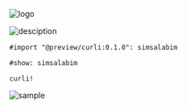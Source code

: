 
![logo](https://github.com/user-attachments/assets/00f791ff-1c1c-4ec8-a840-becb2351dd6c)

![desciption](https://github.com/user-attachments/assets/5cae9650-1755-4e55-ad75-1b55b12b4de0)






```typ
#import "@preview/curli:0.1.0": simsalabim

#show: simsalabim

curli!
```

![sample](https://github.com/user-attachments/assets/c1a6a46b-767c-4d85-a023-6292ec2089bd)
